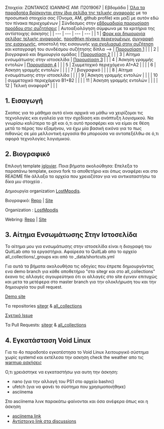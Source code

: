Στοιχεία:
ΖΩΝΤΑΝΟΣ ΙΩΑΝΝΗΣ
ΑΜ: Π2019067
| Εβδομάδα | [Όλα τα παραδοτέα βρίσκονται στην ίδια σελίδα της τελικής αναφοράς](https://courses-ionio.github.io/help/deliverables/) με τα προσωπικά στοιχεία σας (Όνομα, ΑΜ, github profile) και μαζί με αυτόν εδώ τον πίνακα περιεχομένων | Σύνδεσμος στην [εβδομαδιαία παρουσίαση προόδου στις συζητήσεις](https://github.com/courses-ionio/help/discussions/categories/show-and-tell) | Αυτοαξιολόγηση σύμφωνα με τα κριτήρια της αντίστοιχης άσκησης |
| --- | --- | --- | --- |
| 1 | [Φορκ και δημιουργία σελίδας τελικής αναφοράς](https://courses-ionio.github.io/help/guide/), [προσθήκη πίνακα περιεχομένων](https://raw.githubusercontent.com/courses-ionio/sw/master/README.md), [συγγραφή της εισαγωγής](https://courses-ionio.github.io/help/intro/), αποστολή της εισαγωγής [για σχολιασμό στην συζήτηση](https://github.com/courses-ionio/help/discussions/categories/show-and-tell) και καταγραφή του συνδέσμου συζήτησης δίπλα --> | [Παρουσίαση 1](https://github.com/courses-ionio/help/discussions/136) | |
| 2 | βιογραφικό και δημιουργία ομάδας | [Παρουσίαση 2](https://github.com/courses-ionio/help/discussions/215) | |
| 3 | Αίτημα ενσωμάτωσης στην ιστοσελίδα | [Παρουσίαση 3](https://github.com/courses-ionio/help/discussions/357) | |
| 4 | Άσκηση γραμμής εντολών | [Παρουσίαση 4](https://github.com/courses-ionio/help/discussions/500) | |
| 5 | Συμμετοχικό περιεχόμενο A1+A2 | | |
| 6 | Άσκηση γραμμής εντολών | | |
| 7 | βιογραφικό | | |
| 8 | Αίτημα ενσωμάτωσης στην ιστοσελίδα | | |
| 9 | Άσκηση γραμμής εντολών | | |
| 10 | συμμετοχικό περιεχόμενο B1+B2 | | |
| 11 | Άσκηση γραμμής εντολών | | |
| 12 | Τελική αναφορά* | | |

## 1. Εισαγωγή

Σκοπος για το μάθημα αυτό είναι αρχικά να μάθω να χειρίζομαι τις τεχνολογίες και εγαλεία για την σχεδίαση και ανάπτυξη λογισμικού.
Να γνωρίσω καλύτερα το git και ό,τι αυτό προσφέρει και να είμαι σε θέση μετά το πέρας του εξαμήνου, να έχω μία βασική εικόνα για το πως πιθανώς σε μία μελλοντική εργασία θα μπορούσα να ανταπεξέλθω σε ό,τι αφορά τεχνολογίες λογισμικού.


## 2. Βιογραφικό

Επιλογή template [jglovier](https://github.com/jglovier/resume-template). 
Ποια βήματα ακολούθησα: Επελεξα το παραπάνω template, εκανα fork το αποθετήριο και όπως αναφέρει και στο README file άλλαξα τα αρχεία που χρειαζόταν για να αντικαταστήσω τα δίκα μιυ στοιχεία .

Δημιουργία organization [LostMpodis](https://github.com/LostMpodis).

Βιογραφικό: [Repo](https://github.com/john7665/resume-template) | [Site](https://john7665.github.io/resume-template/)

Organization : [LostMpodis](https://github.com/LostMpodis)

Webring: [Repo](https://github.com/LostMpodis/webring) | [Site](https://lostmpodis.github.io/webring/)

## 3. Αίτημα Ενσωμάτωσης Στην Ιστοσελίδα

Το αίτημα μου για ενσωμάτωσης στην ιστοσελίδα είναι η διαγραφή του QuitLab απο τα εργαστήρια.
Αφαίρεσα το QuitLab απο το αρχείο all_collections/_groups και από το _data/shortcuts.yml

Για αυτά τα βήματα ακολουθήσα τις οδηγίες που έπρεπε δημιουργόντας ενα demo branch για κάθε αποθετήριο "στο sitegr και στο all_collections" έκανα τις αλλαγές σιγουρεύτηκα ότι οι αλλαγές στο site έγιναν επιτυχώς και μετα τα μετέφερα στο master branch για την ολοκλήρωση του και την δημιουργία του pull request.

[Demo site](https://p19zont.netlify.app/groups/)

Tα repositories [sitegr](https://github.com/john7665/sitegr/tree/demo-branch) & [all_collections](https://github.com/john7665/all_collections/tree/demo-branch)

[Σχετικό Issue](https://github.com/ioniodi/sitegr/issues/250)

Τα Pull Requests: [sitegr](https://github.com/ioniodi/sitegr/pull/338) & [all_collections](https://github.com/ioniodi/all_collections/pull/30)

## 4. Εγκατάσταση Void Linux 

Για το 4ο παραδοτέο εγκατέστησα το Void Linux λειτουργικό σύστημα χωρίς systemd και εκτέλεσα την ασκηση check the weather απο τις [warmup ασκήσεις](https://github.com/epidrome/dokey#warmup)

Ο,τι χρειάστηκε να εγκαταστήσω για αυτη την άσκηση: 
- nano (για την αλλαγή του PS1 στο αρχείο bashrc)
- ufetch (για να φανέι το σύστημα που χρησιμοποιήθηκε)
- asciinema

Στο asciinema λινκ παρακάτω φαίνονται και όσα ανέφερα όπως και η άσκηση

- [asciinema link](https://asciinema.org/a/caT8OThfmcd95PcTy6bPGuN1o)
- [Αντίστοιχο link στα discussions](https://github.com/courses-ionio/help/discussions/500)
